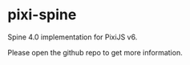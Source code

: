 # pixi-spine

Spine 4.0 implementation for PixiJS v6.

Please open the github repo to get more information.
